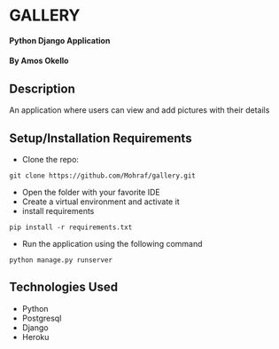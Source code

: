 # GALLERY
#### Python Django Application
#### By **Amos Okello**

## Description
An application where users can view and add pictures with their details

## Setup/Installation Requirements
* Clone the repo: 
```
git clone https://github.com/Mohraf/gallery.git
```
* Open the folder with your favorite IDE
* Create a virtual environment and activate it
* install requirements
```
pip install -r requirements.txt
```
* Run the application using the following command
```
python manage.py runserver
```

## Technologies Used
* Python
* Postgresql
* Django
* Heroku